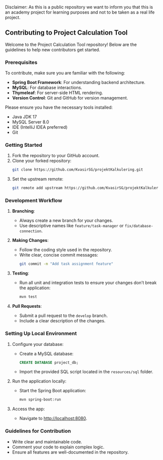 Disclaimer: As this is a public repository we want to inform you that this is an academy project for learning purposes and not to be taken as a real life project. 

## Contributing to Project Calculation Tool

Welcome to the Project Calculation Tool repository! Below are the guidelines to help new contributors get started.

### Prerequisites

To contribute, make sure you are familiar with the following:
- **Spring Boot Framework**: For understanding backend architecture.
- **MySQL**: For database interactions.
- **Thymeleaf**: For server-side HTML rendering.
- **Version Control**: Git and GitHub for version management.

Please ensure you have the necessary tools installed:
- Java JDK 17
- MySQL Server 8.0
- IDE (IntelliJ IDEA preferred)
- Git

### Getting Started

1. Fork the repository to your GitHub account.
2. Clone your forked repository:
   ```bash
   git clone https://github.com/KvasirSG/projektKalkulering.git
   ```
3. Set the upstream remote:
   ```bash
   git remote add upstream https://github.com/KvasirSG/projektKalkulering.git
   ```

### Development Workflow

1. **Branching**:
   - Always create a new branch for your changes.
   - Use descriptive names like `feature/task-manager` or `fix/database-connection`.

2. **Making Changes**:
   - Follow the coding style used in the repository.
   - Write clear, concise commit messages:
     ```bash
     git commit -m "Add task assignment feature"
     ```

3. **Testing**:
   - Run all unit and integration tests to ensure your changes don’t break the application:
     ```bash
     mvn test
     ```

4. **Pull Requests**:
   - Submit a pull request to the `develop` branch.
   - Include a clear description of the changes.

### Setting Up Local Environment

1. Configure your database:
   - Create a MySQL database:
     ```sql
     CREATE DATABASE project_db;
     ```
   - Import the provided SQL script located in the `resources/sql` folder.

2. Run the application locally:
   - Start the Spring Boot application:
     ```bash
     mvn spring-boot:run
     ```

3. Access the app:
   - Navigate to [http://localhost:8080](http://localhost:8080).

### Guidelines for Contribution

- Write clear and maintainable code.
- Comment your code to explain complex logic.
- Ensure all features are well-documented in the repository.
